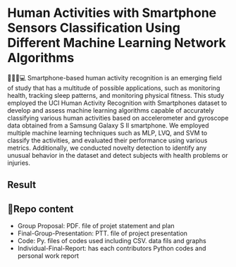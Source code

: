# Human Activities with Smartphone Sensors Classification Using Different Machine Learning Network Algorithms
📱🏃‍♂️💻
Smartphone-based human activity recognition is an emerging field of study that has a multitude of possible applications, such as monitoring health, tracking sleep patterns, and monitoring physical fitness. This study employed the UCI Human Activity Recognition with Smartphones dataset to develop and assess machine learning algorithms capable of accurately classifying various human activities based on accelerometer and gyroscope data obtained from a Samsung Galaxy S II smartphone. We employed multiple machine learning techniques such as MLP, LVQ, and SVM to classify the activities, and evaluated their performance using various metrics. Additionally, we conducted novelty detection to identify any unusual behavior in the dataset and detect subjects with health problems or injuries.

## Result

## 📁Repo content
- Group Proposal: PDF. file of projet statement and plan
- Final-Group-Presentation: PTT. file of project presentation
- Code: Py. files of codes used including CSV. data fils and graphs
- Individual-Final-Report: has each contributors Python codes and personal work report

